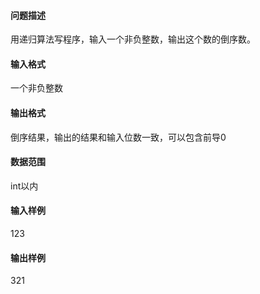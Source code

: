 #### 问题描述

用递归算法写程序，输入一个非负整数，输出这个数的倒序数。

#### 输入格式

一个非负整数

#### 输出格式

倒序结果，输出的结果和输入位数一致，可以包含前导0

#### 数据范围

int以内

#### 输入样例

123

#### 输出样例

321

